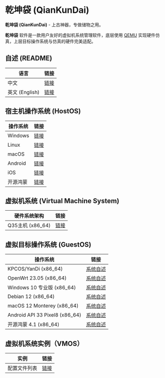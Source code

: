 # 乾坤袋 (QianKunDai)

  **乾坤袋 (QianKunDai)** - 上古神器，专做储物之用。

  **乾坤袋** 软件是一款用户友好的虚拟机系统管理软件，底层使用 [QEMU](https://www.qemu.org/) 实现硬件仿真，上层目标操作系统与仿真的硬件完美适配。

## 自述 (README)

| 语言 | 链接 |
|------|------|
| 中文 | [链接](https://gitee.com/david921518/qkd-app/blob/gitee/README.md) |
| 英文 (English) | [链接](https://gitee.com/david921518/qkd-app/blob/gitee/README.en.md) |

## 宿主机操作系统 (HostOS)

| 操作系统 | 链接 |
|----------|------|
| Windows  | [链接](https://gitee.com/david921518/qkd-app/blob/gitee/doc/HostOS_Windows.md) |
| Linux | [链接](https://gitee.com/david921518/qkd-app/blob/gitee/doc/HostOS_Linux.md) |
| macOS | [链接](https://gitee.com/david921518/qkd-app/blob/gitee/doc/HostOS_macOS.md) |
| Android | [链接](https://gitee.com/david921518/qkd-app/blob/gitee/doc/HostOS_Android.md) |
| iOS | [链接](https://gitee.com/david921518/qkd-app/blob/gitee/doc/HostOS_iOS.md) |
| 开源鸿蒙 | [链接](https://gitee.com/david921518/qkd-app/blob/gitee/doc/HostOS_OHOS.md) |

## 虚拟机系统 (Virtual Machine System)

| 硬件系统架构 | 链接 |
|--------------|------|
| Q35主机 (x86_64) | [链接](https://gitee.com/david921518/qkd-app/blob/gitee/doc/VM_X86_64_Q35.md) |

## 虚拟目标操作系统 (GuestOS)

| 操作系统 | 链接 |
|----------|------|
| KPCOS/YanDi (x86_64) | [系统自述](https://gitee.com/david921518/qkd-app/blob/gitee/doc/GuestOS_KPCOS-YanDi_x86_64.md) |
| OpenWrt 23.05 (x86_64) | [系统自述](https://gitee.com/david921518/qkd-app/blob/gitee/doc/GuestOS_OpenWrt2305_x86_64.md) |
| Windows 10 专业版 (x86_64) | [系统自述](https://gitee.com/david921518/qkd-app/blob/gitee/doc/GuestOS_Windows10_Pro_x64.md) |
| Debian 12 (x86_64) | [系统自述](https://gitee.com/david921518/qkd-app/blob/gitee/doc/GuestOS_Debian12_amd64.md) |
| macOS 12 Monterey (x86_64) | [系统自述](https://gitee.com/david921518/qkd-app/blob/gitee/doc/GuestOS_macOS12_Monterey_x86_64.md) |
| Android API 33 Pixel8 (x86_64) | [系统自述](https://gitee.com/david921518/qkd-app/blob/gitee/doc/GuestOS_Android_API_33_Pixel8_x86_64.md) |
| 开源鸿蒙 4.1 (x86_64) | [系统自述](https://gitee.com/david921518/qkd-app/blob/gitee/doc/GuestOS_OHOS4_amd64.md) |

## 虚拟机系统实例（VMOS）

| 实例 | 链接 |
|---------|------|
| 配置文件列表 | [链接](https://gitee.com/david921518/qkd-app/blob/gitee/doc/vmos-examples/README.md) |
